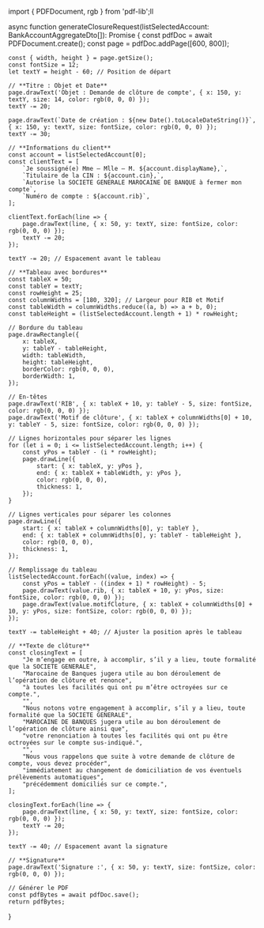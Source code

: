 import { PDFDocument, rgb } from 'pdf-lib';ll

async function generateClosureRequest(listSelectedAccount: BankAccountAggregateDto[]): Promise<Uint8Array> {
    const pdfDoc = await PDFDocument.create();
    const page = pdfDoc.addPage([600, 800]);

    const { width, height } = page.getSize();
    const fontSize = 12;
    let textY = height - 60; // Position de départ

    // **Titre : Objet et Date**
    page.drawText('Objet : Demande de clôture de compte', { x: 150, y: textY, size: 14, color: rgb(0, 0, 0) });
    textY -= 20;

    page.drawText(`Date de création : ${new Date().toLocaleDateString()}`, { x: 150, y: textY, size: fontSize, color: rgb(0, 0, 0) });
    textY -= 30;

    // **Informations du client**
    const account = listSelectedAccount[0];
    const clientText = [
        `Je soussigné(e) Mme – Mlle – M. ${account.displayName},`,
        `Titulaire de la CIN : ${account.cin},`,
        `Autorise la SOCIETE GENERALE MAROCAINE DE BANQUE à fermer mon compte`,
        `Numéro de compte : ${account.rib}`,
    ];

    clientText.forEach(line => {
        page.drawText(line, { x: 50, y: textY, size: fontSize, color: rgb(0, 0, 0) });
        textY -= 20;
    });

    textY -= 20; // Espacement avant le tableau

    // **Tableau avec bordures**
    const tableX = 50;
    const tableY = textY;
    const rowHeight = 25;
    const columnWidths = [180, 320]; // Largeur pour RIB et Motif
    const tableWidth = columnWidths.reduce((a, b) => a + b, 0);
    const tableHeight = (listSelectedAccount.length + 1) * rowHeight;

    // Bordure du tableau
    page.drawRectangle({
        x: tableX,
        y: tableY - tableHeight,
        width: tableWidth,
        height: tableHeight,
        borderColor: rgb(0, 0, 0),
        borderWidth: 1,
    });

    // En-têtes
    page.drawText('RIB', { x: tableX + 10, y: tableY - 5, size: fontSize, color: rgb(0, 0, 0) });
    page.drawText('Motif de clôture', { x: tableX + columnWidths[0] + 10, y: tableY - 5, size: fontSize, color: rgb(0, 0, 0) });

    // Lignes horizontales pour séparer les lignes
    for (let i = 0; i <= listSelectedAccount.length; i++) {
        const yPos = tableY - (i * rowHeight);
        page.drawLine({
            start: { x: tableX, y: yPos },
            end: { x: tableX + tableWidth, y: yPos },
            color: rgb(0, 0, 0),
            thickness: 1,
        });
    }

    // Lignes verticales pour séparer les colonnes
    page.drawLine({
        start: { x: tableX + columnWidths[0], y: tableY },
        end: { x: tableX + columnWidths[0], y: tableY - tableHeight },
        color: rgb(0, 0, 0),
        thickness: 1,
    });

    // Remplissage du tableau
    listSelectedAccount.forEach((value, index) => {
        const yPos = tableY - ((index + 1) * rowHeight) - 5;
        page.drawText(value.rib, { x: tableX + 10, y: yPos, size: fontSize, color: rgb(0, 0, 0) });
        page.drawText(value.motifCloture, { x: tableX + columnWidths[0] + 10, y: yPos, size: fontSize, color: rgb(0, 0, 0) });
    });

    textY -= tableHeight + 40; // Ajuster la position après le tableau

    // **Texte de clôture**
    const closingText = [
        "Je m’engage en outre, à accomplir, s’il y a lieu, toute formalité que la SOCIETE GENERALE",
        "Marocaine de Banques jugera utile au bon déroulement de l’opération de clôture et renonce",
        "à toutes les facilités qui ont pu m’être octroyées sur ce compte.",
        "",
        "Nous notons votre engagement à accomplir, s’il y a lieu, toute formalité que la SOCIETE GENERALE",
        "MAROCAINE DE BANQUES jugera utile au bon déroulement de l’opération de clôture ainsi que",
        "votre renonciation à toutes les facilités qui ont pu être octroyées sur le compte sus-indiqué.",
        "",
        "Nous vous rappelons que suite à votre demande de clôture de compte, vous devez procéder",
        "immédiatement au changement de domiciliation de vos éventuels prélèvements automatiques",
        "précédemment domiciliés sur ce compte.",
    ];

    closingText.forEach(line => {
        page.drawText(line, { x: 50, y: textY, size: fontSize, color: rgb(0, 0, 0) });
        textY -= 20;
    });

    textY -= 40; // Espacement avant la signature

    // **Signature**
    page.drawText('Signature :', { x: 50, y: textY, size: fontSize, color: rgb(0, 0, 0) });

    // Générer le PDF
    const pdfBytes = await pdfDoc.save();
    return pdfBytes;
}
